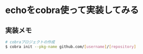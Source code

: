 # echoをcobra使って実装してみる

## 実装メモ

```sh
# cobraプロジェクトの作成
$ cobra init --pkg-name github.com/[username]/[repository]
```
